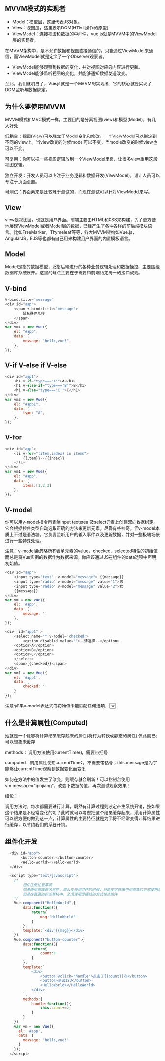 ## MVVM模式的实现者

- Model：模型层，这里代表JS对象。
- View：视图层，这里表示DOM(HTML操作的原型)
- ViewModel：连接视图和数据的中间件，vue.js就是MVVM中的ViewModel层的实现者。

在MVVM架构中，是不允许数据和视图直接通信的，只能通过ViewModel来通信，而ViewModel就是定义了一个Observer观察者。

- ViewModel能够观察到数据的变化，并对视图对应的内容进行更新。
- ViewModel能够监听视图的变化，并能够通知数据发送改变。

至此，我们就明白了，Vue.js就是一个MVVM的实现者，它的核心就是实现了DOM监听与数据绑定。

## 为什么要使用MVVM

MVVM模式和MVC模式一样，主要目的是分离视图(view)和模型(Model)，有几大好处

低耦合：视图(View)可以独立于Model变化和修改，一个ViewModel可以绑定到不同的view上。当view改变的时候model可以不变，当modle改变的时候view也可以不变。

可复用：你可以把一些视图逻辑放到一个ViewModel里面，让很多view重用这段视图逻辑。

独立开发：开发人员可以专注于业务逻辑和数据开发(ViewModel)，设计人员可以专注于页面设置。

可测试：界面素来是比较难于测试的，而现在测试可以针对ViewModel来写。

## View

​	view是视图层，也就是用户界面。前端主要由HTML和CSS来构建，为了更方便地展现ViewModel或者Model层的数据，已经产生了各种各样的前后端模块语言。比如FreeMarker，Thymeleaf等等，各大MVVM架构如Vue.js，AngularJS，EJS等也都有自己用来构建用户界面的内置模板语言。

## Model

​	Model是指的数据模型，泛指后端进行的各种业务逻辑处理和数据操控，主要围绕数据库系统展开。这里的难点主要在于需要和前端约定统一的接口规则。

## V-bind

```js
V-bind:title="message"
<div id="app">
    <span v-bind:title="message">
        鼠标悬停几秒
    </span>
</div>
var vm1 = new Vue({
    el: "#app",
    data: {
        message: "hello,vue!",
    },
});
```

## V-if  V-else if V-else

```js
<div id="app1">
    <h1 v-if="type==='A'">A</h1>
    <h1 v-else-if="type==='B'">B</h1>
    <h1 v-else="type==='C'">C</h1>
</div>
var vm2 = new Vue({
    el: "#app1",
    data: {
        type: "A",
    },
});
```

## V-for

```js
<div id="app">
    <li v-for="(item,index) in items">
        {{item}}--{{index}}
    </li>
</div>
var vm1 = new Vue({
    el: "#app",
    data: {
        items:[1,2,3]
    },
});
```

## V-model

你可以用v-model指令再表单input  texterea 及select元素上创建双向数据绑定。它会根据控件类型自动选取正确的方法来更新元素。尽管有些神奇，但v-model本质上不过是语法糖。它负责监听用户的输入事件以及更新数据，并对一些极端场景进行一些特殊处理。

注意：v-model会忽略所有表单元素的value，checked，selected特性的初始值而总是将Vue实例的数据作为数据来源。你应该通过JS在组件的data选项中声明初始值。

```js
<div id="app">
    <input type="text"  v-model="message"> {{message}}
	<input type="radio" v-model="message" value="1">男
	<input type="radio" v-model="message" value="2">女
	{{message}}
</div>
var vm = new Vue({
    el: '#app',
    data: {
        message: ''
    },
});

<div  id="app1" >
    <select name="" v-model='checked'>
        <option disabled value="">--请选择--</option>
    <option>A</option>
    <option>B</option>
    <option>C</option>
    </select>
    <span>{{checked}}</span>
</div>
var vm1 = new Vue({
    el: '#app1',
    data: {
        checked: ''
    }
});
```

注意:如果v-model表达式的初始值未能匹配任何选项，<select>元素将被渲染为"未选中状态"。在ios中，这会使用户无法选择第一个选择。因为这样的情况下，ios不会触发change事件。因此，更推荐像上面这样提供一个值未空的禁用选项。

## 什么是计算属性(Computed)

她就是一个能够将计算结果缓存起来的属性(将行为转换成静态的属性),仅此而已;可以想象未缓存

methods： 调用方法使用currentTime()，需要带括号

computed：调用属性使用currentTime2，不需要带括号；this.message是为了能够让currentTime观察到数据变化而变化

​	如何在方法中的值发生了改变，则缓存就会刷新！可以控制台使用vm.message="qinjiang"，改变下数据的值，再次测试观察效果！

结论：

​	调用方法时，每次都需要进行计算，既然有计算过程则必定产生系统开销，按如果这个结果是不经常变化的呢？此时就可以考虑把这个结果缓存起来，采用计算属性可以很方便的做到这一点，计算属性的主要特征就是为了将不经常变得计算结果进行缓存，以节约我们的系统开销。

## 组件化开发

```js
  <div id="app">
       <button-counter></button-counter>
       <Hello-world></Hello-world>
  </div>

  <script type="text/javascript">
    /*
        组件注册注意事项
        如果使用驼峰命名组件，那么在使用组件的时候，只能在字符串中用驼峰的方式使用组件，
        但是在普通的标签模块中，必须使用短横线的方式使用组件
    */
    Vue.component("HelloWorld",{
        data:function(){
            return{
                msg:"HelloWorld"
            }
        },
        template:`<div>{{msg}}</div>`
    })
    Vue.component("button-counter",{
        data:function(){
            return{
                count:0
            }
        },
        template:`
            <div>
                <button @click="handle">点击了{{count}}次</button>
                <button>测试123</button>
                <HelloWorld></HelloWorld>
            </div>
        `,
        methods:{
            handle:function(){
                this.count+=2;
            }
        }
    })
    var vm = new Vue({
      el: '#app',
      data: {
        message: 'hello,vue!'
      }
    });
  </script>
```

